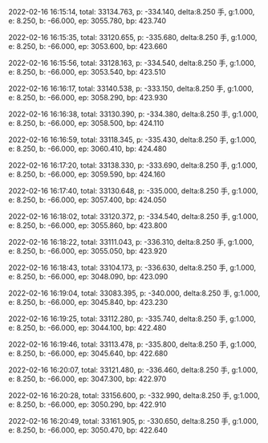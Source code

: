 2022-02-16 16:15:14, total: 33134.763, p: -334.140, delta:8.250 手, g:1.000, e: 8.250, b: -66.000, ep: 3055.780, bp: 423.740

2022-02-16 16:15:35, total: 33120.655, p: -335.680, delta:8.250 手, g:1.000, e: 8.250, b: -66.000, ep: 3053.600, bp: 423.660

2022-02-16 16:15:56, total: 33128.163, p: -334.540, delta:8.250 手, g:1.000, e: 8.250, b: -66.000, ep: 3053.540, bp: 423.510

2022-02-16 16:16:17, total: 33140.538, p: -333.150, delta:8.250 手, g:1.000, e: 8.250, b: -66.000, ep: 3058.290, bp: 423.930

2022-02-16 16:16:38, total: 33130.390, p: -334.380, delta:8.250 手, g:1.000, e: 8.250, b: -66.000, ep: 3058.500, bp: 424.110

2022-02-16 16:16:59, total: 33118.345, p: -335.430, delta:8.250 手, g:1.000, e: 8.250, b: -66.000, ep: 3060.410, bp: 424.480

2022-02-16 16:17:20, total: 33138.330, p: -333.690, delta:8.250 手, g:1.000, e: 8.250, b: -66.000, ep: 3059.590, bp: 424.160

2022-02-16 16:17:40, total: 33130.648, p: -335.000, delta:8.250 手, g:1.000, e: 8.250, b: -66.000, ep: 3057.400, bp: 424.050

2022-02-16 16:18:02, total: 33120.372, p: -334.540, delta:8.250 手, g:1.000, e: 8.250, b: -66.000, ep: 3055.860, bp: 423.800

2022-02-16 16:18:22, total: 33111.043, p: -336.310, delta:8.250 手, g:1.000, e: 8.250, b: -66.000, ep: 3055.050, bp: 423.920

2022-02-16 16:18:43, total: 33104.173, p: -336.630, delta:8.250 手, g:1.000, e: 8.250, b: -66.000, ep: 3048.090, bp: 423.090

2022-02-16 16:19:04, total: 33083.395, p: -340.000, delta:8.250 手, g:1.000, e: 8.250, b: -66.000, ep: 3045.840, bp: 423.230

2022-02-16 16:19:25, total: 33112.280, p: -335.740, delta:8.250 手, g:1.000, e: 8.250, b: -66.000, ep: 3044.100, bp: 422.480

2022-02-16 16:19:46, total: 33113.478, p: -335.800, delta:8.250 手, g:1.000, e: 8.250, b: -66.000, ep: 3045.640, bp: 422.680

2022-02-16 16:20:07, total: 33121.480, p: -336.460, delta:8.250 手, g:1.000, e: 8.250, b: -66.000, ep: 3047.300, bp: 422.970

2022-02-16 16:20:28, total: 33156.600, p: -332.990, delta:8.250 手, g:1.000, e: 8.250, b: -66.000, ep: 3050.290, bp: 422.910

2022-02-16 16:20:49, total: 33161.905, p: -330.650, delta:8.250 手, g:1.000, e: 8.250, b: -66.000, ep: 3050.470, bp: 422.640